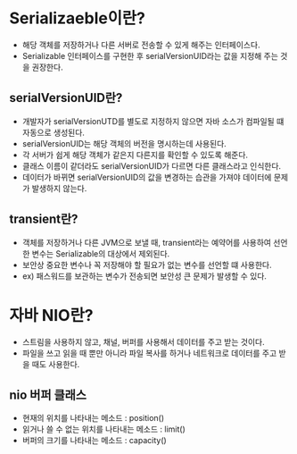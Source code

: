# Serializaeble이란?

- 해당 객체를 저장하거나 다른 서버로 전송할 수 있게 해주는 인터페이스다.
- Serializable 인터페이스를 구현한 후 serialVersionUID라는 값을 지정해 주는 것을 권장한다.

## serialVersionUID란?

- 개발자가 serialVersionUTD를 별도로 지정하지 않으면 자바 소스가 컴파일될 떄 자동으로 생성된다.
- serialVersionUID는 해당 객체의 버전을 명시하는데 사용된다.
- 각 서버가 쉽게 해당 객체가 같은지 다른지를 확인할 수 있도록 해준다.
- 클래스 이름이 같더라도 serialVersionUID가 다르면 다른 클래스라고 인식한다.
- 데이터가 바뀌면 serialVersionUID의 값을 변경하는 습관을 가져야 데이터에 문제가 발생하지 않는다.

## transient란?

- 객체를 저장하거나 다른 JVM으로 보낼 때, transient라는 예약어를 사용하여 선언한 변수는 Serializable의 대상에서 제외된다.
- 보안상 중요한 변수나 꼭 저장해야 할 필요가 없는 변수를 선언할 떄 사용한다.
- ex) 패스워드를 보관하는 변수가 전송되면 보안성 큰 문제가 발생할 수 있다.

# 자바 NIO란?

- 스트림을 사용하지 않고, 채널, 버퍼를 사용해서 데이터를 주고 받는 것이다.
- 파일을 쓰고 읽을 때 뿐만 아니라 파일 복사를 하거나 네트워크로 데이터를 주고 받을 때도 사용한다.

## nio 버퍼 클래스
- 현재의 위치를 나타내는 메소드 : position()
- 읽거나 쓸 수 없는 위치를 나타내는 메소드 : limit()
- 버퍼의 크기를 나타내는 메소드 : capacity()
